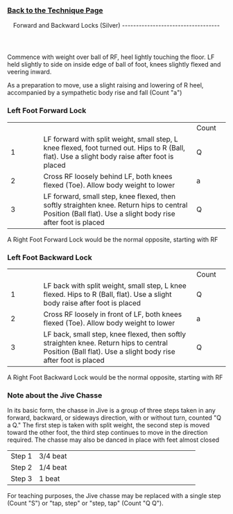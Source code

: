 ### [ Back to the Technique Page](../technique.html)

 <header>Forward and Backward Locks (Silver)
-----------------------------------

 </header>Commence with weight over ball of RF, heel lightly touching the floor. LF held slightly to side on inside edge of ball of foot, knees slightly flexed and veering inward.

As a preparation to move, use a slight raising and lowering of R heel, accompanied by a sympathetic body rise and fall (Count "a")

### Left Foot Forward Lock

 <table class="style1"> <tbody><tr> <td style="width:15%"></td> <td style="width:70%"></td> <td style="width:15%">Count</td> </tr> <tr> <td>1</td> <td>LF forward with split weight, small step, L knee flexed, foot turned out. Hips to R (Ball, flat). Use a slight body raise after foot is placed</td> <td>Q</td> </tr> <tr> <td>2</td> <td>Cross RF loosely behind LF, both knees flexed (Toe). Allow body weight to lower</td> <td>a</td> </tr> <tr> <td>3</td> <td>LF forward, small step, knee flexed, then softly straighten knee. Return hips to central Position (Ball flat). Use a slight body rise after foot is placed</td> <td>Q</td> </tr> </tbody></table>

A Right Foot Forward Lock would be the normal opposite, starting with RF

### Left Foot Backward Lock

 <table class="style1"> <tbody><tr> <td style="width:15%"></td> <td style="width:70%"></td> <td style="width:15%">Count</td> </tr> <tr> <td>1</td> <td>LF back with split weight, small step, L knee flexed. Hips to R (Ball, flat). Use a slight body raise after foot is placed</td> <td>Q</td> </tr> <tr> <td>2</td> <td>Cross RF loosely in front of LF, both knees flexed (Toe). Allow body weight to lower</td> <td>a</td> </tr> <tr> <td>3</td> <td>LF back, small step, knee flexed, then softly straighten knee. Return hips to central Position (Ball flat). Use a slight body rise after foot is placed</td> <td>Q</td> </tr> </tbody></table>

A Right Foot Backward Lock would be the normal opposite, starting with RF

### Note about the Jive Chasse

In its basic form, the chasse in Jive is a group of three steps taken in any forward, backward, or sideways direction, with or without turn, counted "Q a Q." The first step is taken with split weight, the second step is moved toward the other foot, the third step continues to move in the direction required. The chasse may also be danced in place with feet almost closed

 <table> <tbody><tr> <td style="width:15%">Step 1</td> <td style="width:85%">3/4 beat</td> </tr> <tr> <td>Step 2</td> <td>1/4 beat</td> </tr> <tr> <td>Step 3</td> <td>1 beat</td> </tr> </tbody></table>

For teaching purposes, the Jive chasse may be replaced with a single step (Count "S") or "tap, step" or "step, tap" (Count "Q Q").